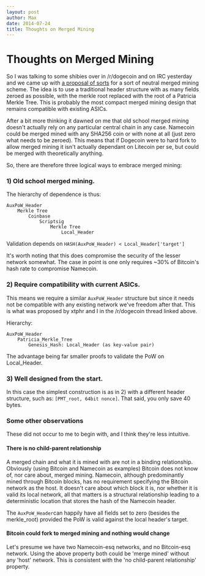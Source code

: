 ```yaml
---
layout: post
author: Max
date: 2014-07-24
title: Thoughts on Merged Mining
---
```


# Thoughts on Merged Mining

So I was talking to some shibies over in /r/dogecoin and on IRC yesterday and we came up with [a proposal of sorts](http://www.reddit.com/r/dogecoin/comments/2b9c6m/one_small_step_for_doge_addm3plz_had_a_great_idea/) for a sort of neutral merged mining scheme. The idea is to use a traditional header structure with as many fields zeroed as possible, with the merkle root replaced with the root of a Patricia Merkle Tree. This is probably the most compact merged mining design that remains compatible with existing ASICs.

After a bit more thinking it dawned on me that old school merged mining doesn't actually rely on any particular central chain in any case. Namecoin could be merged mined with any SHA256 coin or with none at all (just zero what needs to be zeroed). This means that if Dogecoin were to hard fork to allow merged mining it isn't actually dependant on Litecoin per se, but could be merged with theoretically anything.

So, there are therefore three logical ways to embrace merged mining:

### 1) Old school merged mining. 

The hierarchy of dependence is thus:

```
AuxPoW_Header
    Merkle Tree
        Coinbase
            Scriptsig
                Merkle Tree
                    Local_Header
```

Validation depends on `HASH(AuxPoW_Header) < Local_Header['target']`

It's worth noting that this does compromise the security of the lesser network somewhat. The case in point is one only requires ~30% of Bitcoin's hash rate to compromise Namecoin.

### 2) Require compatibility with current ASICs. 

This means we require a similar `AuxPoW_Header` structure but since it needs not be compatible with any existing network we've freedom after that. This is what was proposed by xtphr and I in the /r/dogecoin thread linked above.

Hierarchy:

```
AuxPoW_Header
    Patricia_Merkle_Tree
        Genesis_Hash: Local_Header (as key-value pair)
```

The advantage being far smaller proofs to validate the PoW on Local_Header.

### 3) Well designed from the start.

In this case the simplest construction is as in 2) with a different header structure, such as: `[PMT_root, 64bit nonce]`. That said, you only save 40 bytes.

### Some other observations

These did not occur to me to begin with, and I think they're less intuitive.

#### There is no child-parent relationship

A merged chain and what it is mined with are not in a binding relationship. Obviously (using Bitcoin and Namecoin as examples) Bitcoin does not know of, nor care about, merged mining. Namecoin, although predominantly mined through Bitcoin blocks, has no requirement specifying the Bitcoin network as the host. It doesn't care about which block it is, nor whether it is valid its local network, all that matters is a structural relationship leading to a deterministic location that stores the hash of the Namecoin header.

The `AuxPoW_Header`can happily have all fields set to zero (besides the merkle_root) provided the PoW is valid against the local header's target.

#### Bitcoin could fork to merged mining and nothing would change

Let's presume we have two Namecoin-esq networks, and no Bitcoin-esq network. Using the above property both could be 'merge mined' without any 'host' network. This is consistent with the 'no child-parent relationship' property.

